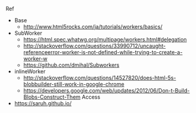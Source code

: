 Ref
- Base
    - http://www.html5rocks.com/ja/tutorials/workers/basics/
- SubWorker
    - https://html.spec.whatwg.org/multipage/workers.html#delegation
    - http://stackoverflow.com/questions/33990712/uncaught-referenceerror-worker-is-not-defined-while-trying-to-create-a-worker-w
    - https://github.com/dmihal/Subworkers
- inlineWorker
    - http://stackoverflow.com/questions/14527820/does-html-5s-blobbuilder-still-work-in-google-chrome
    - https://developers.google.com/web/updates/2012/06/Don-t-Build-Blobs-Construct-Them
Access
- https://saruh.github.io/
